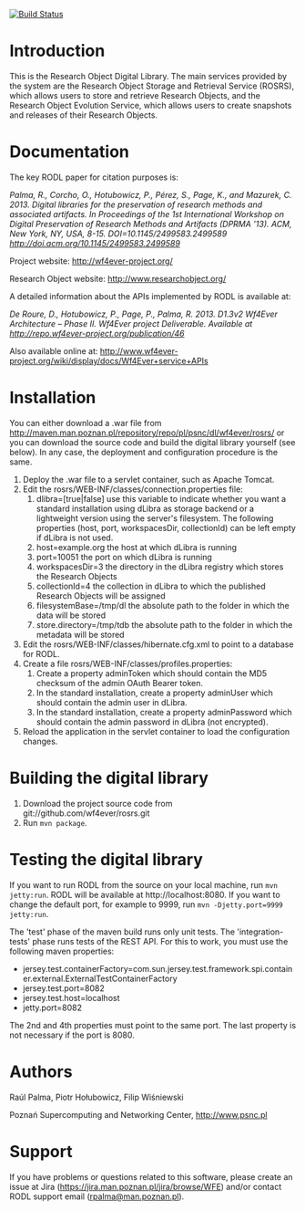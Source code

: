 [![Build Status](https://buildhive.cloudbees.com/job/wf4ever/job/rodl/badge/icon)](https://buildhive.cloudbees.com/job/wf4ever/job/rodl/)

Introduction
============

This is the Research Object Digital Library. The main services provided by the system 
are the  Research Object Storage and Retrieval Service (ROSRS), which allows users to 
store and retrieve Research Objects, and the Research Object Evolution Service, which 
allows users to create snapshots and releases of their Research Objects.

Documentation
=============

The key RODL paper for citation purposes is:

*Palma, R., Corcho, O., Hotubowicz, P., Pérez, S., Page, K., and Mazurek, C. 2013. Digital libraries for the preservation of research methods and associated artifacts. In Proceedings of the 1st International Workshop on Digital Preservation of Research Methods and Artifacts (DPRMA '13). ACM, New York, NY, USA, 8-15. DOI=10.1145/2499583.2499589 http://doi.acm.org/10.1145/2499583.2499589*

Project website: http://wf4ever-project.org/

Research Object website: http://www.researchobject.org/

A detailed information about the APIs implemented by RODL is available at:

*De Roure, D., Hotubowicz, P., Page, P., Palma, R. 2013. D1.3v2 Wf4Ever Architecture – Phase II. Wf4Ever project Deliverable. Available at http://repo.wf4ever-project.org/publication/46*

Also available online at: http://www.wf4ever-project.org/wiki/display/docs/Wf4Ever+service+APIs

Installation
============

You can either download a .war file from http://maven.man.poznan.pl/repository/repo/pl/psnc/dl/wf4ever/rosrs/ 
or you can download the source code and build the digital library yourself (see below). In any case, the deployment
and configuration procedure is the same.

1. Deploy the .war file to a servlet container, such as Apache Tomcat.
2. Edit the rosrs/WEB-INF/classes/connection.properties file:
	1. dlibra=[true|false] use this variable to indicate whether you want a standard installation
	using dLibra as storage backend or a lightweight version using the server's filesystem. 
	The following properties (host, port, workspacesDir, collectionId) can be left empty if
	dLibra is not used.
	2. host=example.org the host at which dLibra is running 
	3. port=10051 the port on which dLibra is running
	4. workspacesDir=3 the directory in the dLibra registry which stores the Research Objects
	5. collectionId=4 the collection in dLibra to which the published Research Objects will be assigned
	6. filesystemBase=/tmp/dl the absolute path to the folder in which the data will be stored
	7. store.directory=/tmp/tdb the absolute path to the folder in which the metadata will be stored
3. Edit the rosrs/WEB-INF/classes/hibernate.cfg.xml to point to a database for RODL.
4. Create a file rosrs/WEB-INF/classes/profiles.properties:
	1. Create a property adminToken which should contain the MD5 checksum of the admin OAuth Bearer token.
	2. In the standard installation, create a property adminUser which should contain the admin user in dLibra.
	3. In the standard installation, create a property adminPassword which should contain the admin password in dLibra (not encrypted).
5. Reload the application in the servlet container to load the configuration changes.


Building the digital library
============================

1. Download the project source code from git://github.com/wf4ever/rosrs.git
2. Run `mvn package`.


Testing the digital library
===========================

If you want to run RODL from the source on your local machine, run `mvn jetty:run`. RODL will be available at http://localhost:8080.
If you want to change the default port, for example to 9999, run `mvn -Djetty.port=9999 jetty:run`. 

The 'test' phase of the maven build runs only unit tests. The 'integration-tests' phase runs tests of the REST API. For this to work,
you must use the following maven properties:
* jersey.test.containerFactory=com.sun.jersey.test.framework.spi.container.external.ExternalTestContainerFactory
* jersey.test.port=8082
* jersey.test.host=localhost
* jetty.port=8082

The 2nd and 4th properties must point to the same port. The last property is not necessary if the port is 8080.  


Authors
=======

Raúl Palma, Piotr Hołubowicz, Filip Wiśniewski

Poznań Supercomputing and Networking Center, http://www.psnc.pl

Support
=======
If you have problems or questions related to this software, please create an issue at Jira (https://jira.man.poznan.pl/jira/browse/WFE) 
and/or contact RODL support email (rpalma@man.poznan.pl).
